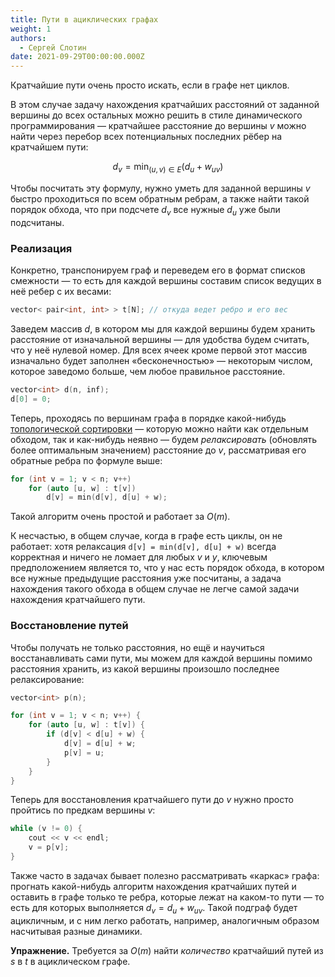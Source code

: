 ```yaml
---
title: Пути в ациклических графах
weight: 1
authors:
  - Сергей Слотин
date: 2021-09-29T00:00:00.000Z
---
```


Кратчайшие пути очень просто искать, если в графе нет циклов.

В этом случае задачу нахождения кратчайших расстояний от заданной вершины до всех остальных можно решить в стиле динамического программирования — кратчайшее расстояние до вершины $v$ можно найти через перебор всех потенциальных последних рёбер на кратчайшем пути:

$$
d_v = \min_{(u, v) \in E} (d_u + w_{uv})
$$

Чтобы посчитать эту формулу, нужно уметь для заданной вершины $v$ быстро проходиться по всем обратным ребрам, а также найти такой порядок обхода, что при подсчете $d_v$ все нужные $d_u$ уже были подсчитаны.

### Реализация

Конкретно, транспонируем граф и переведем его в формат списков смежности — то есть для каждой вершины составим список ведущих в неё ребер с их весами:

```cpp
vector< pair<int, int> > t[N]; // откуда ведет ребро и его вес
```

Заведем массив $d$, в котором мы для каждой вершины будем хранить расстояние от изначальной вершины — для удобства будем считать, что у неё нулевой номер. Для всех ячеек кроме первой этот массив изначально будет заполнен «бесконечностью» — некоторым числом, которое заведомо больше, чем любое правильное расстояние.

```cpp
vector<int> d(n, inf);
d[0] = 0;
```

Теперь, проходясь по вершинам графа в порядке какой-нибудь [топологической сортировки](/cs/graph-traversals/topological-sorting) — которую можно найти как отдельным обходом, так и как-нибудь неявно — будем *релаксировать* (обновлять более оптимальным значением) расстояние до $v$, рассматривая его обратные ребра по формуле выше:

```cpp
for (int v = 1; v < n; v++)
    for (auto [u, w] : t[v])
        d[v] = min(d[v], d[u] + w);
```

Такой алгоритм очень простой и работает за $O(m)$.

К несчастью, в общем случае, когда в графе есть циклы, он не работает: хотя релаксация `d[v] = min(d[v], d[u] + w)` всегда корректная и ничего не ломает для любых $v$ и $y$, ключевым предположением является то, что у нас есть порядок обхода, в котором все нужные предыдущие расстояния уже посчитаны, а задача нахождения такого обхода в общем случае не легче самой задачи нахождения кратчайшего пути.

### Восстановление путей

Чтобы получать не только расстояния, но ещё и научиться восстанавливать сами пути, мы можем для каждой вершины помимо расстояния хранить, из какой вершины произошло последнее релаксирование:

```cpp
vector<int> p(n);

for (int v = 1; v < n; v++) {
    for (auto [u, w] : t[v]) {
        if (d[v] < d[u] + w) {
            d[v] = d[u] + w;
            p[v] = u;
        }
    }
}
```

Теперь для восстановления кратчайшего пути до $v$ нужно просто пройтись по предкам вершины $v$:

```cpp
while (v != 0) {
    cout << v << endl;
    v = p[v];
}
```

Также часто в задачах бывает полезно рассматривать «каркас» графа: прогнать какой-нибудь алгоритм нахождения кратчайших путей и оставить в графе только те ребра, которые лежат на каком-то пути — то есть для которых выполняется $d_v = d_u + w_{uv}$. Такой подграф будет ацикличным, и с ним легко работать, например, аналогичным образом насчитывая разные динамики.

**Упражнение.** Требуется за $O(m)$ найти *количество* кратчайший путей из $s$ в $t$ в ациклическом графе.
